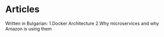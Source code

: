 # Articles
Written in Bulgarian:
1.Docker Architecture
2.Why microservices and why Amazon is using them
